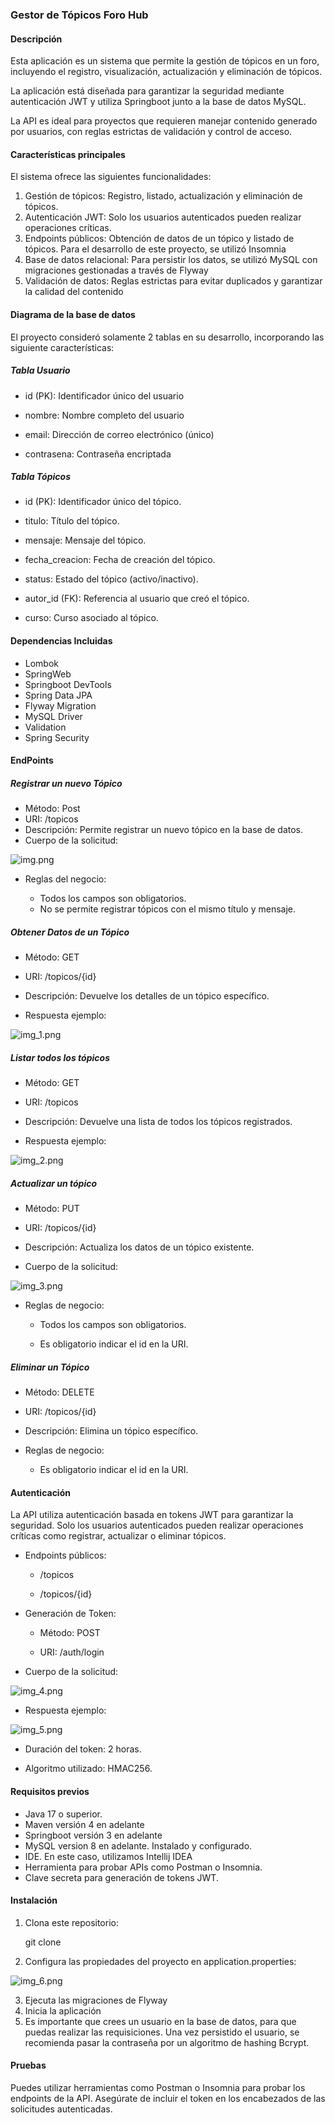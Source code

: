 ### Gestor de Tópicos Foro Hub

#### Descripción

Esta aplicación es un sistema que permite la gestión de tópicos en un foro, incluyendo el registro, visualización, actualización y eliminación de tópicos.

La aplicación está diseñada para garantizar la seguridad mediante autenticación JWT y utiliza Springboot junto a la base de datos MySQL. 

La API es ideal para proyectos que requieren manejar contenido generado por usuarios, con reglas estrictas de validación y control de acceso. 


#### Características principales

El sistema ofrece las siguientes funcionalidades: 

1. Gestión de tópicos: Registro, listado, actualización y eliminación de tópicos.
2. Autenticación JWT: Solo los usuarios autenticados pueden realizar operaciones críticas.
3. Endpoints públicos: Obtención de datos de un tópico y listado de tópicos. Para el desarrollo de este proyecto, se utilizó Insomnia
4. Base de datos relacional: Para persistir los datos, se utilizó MySQL con migraciones gestionadas a través de Flyway
5. Validación de datos: Reglas estrictas para evitar duplicados y garantizar la calidad del contenido

#### Diagrama de la base de datos

El proyecto consideró solamente 2 tablas en su desarrollo, incorporando las siguiente características: 

##### Tabla Usuario

- id (PK): Identificador único del usuario

- nombre: Nombre completo del usuario

- email: Dirección de correo electrónico (único)

- contrasena: Contraseña encriptada

##### Tabla Tópicos

- id (PK): Identificador único del tópico.

- titulo: Título del tópico.

- mensaje: Mensaje del tópico.

- fecha_creacion: Fecha de creación del tópico.

- status: Estado del tópico (activo/inactivo).

- autor_id (FK): Referencia al usuario que creó el tópico.

- curso: Curso asociado al tópico.

#### Dependencias Incluidas
- Lombok
- SpringWeb
- Springboot DevTools
- Spring Data JPA
- Flyway Migration
- MySQL Driver
- Validation
- Spring Security

#### EndPoints

##### Registrar un nuevo Tópico
- Método: Post 
- URI: /topicos
- Descripción: Permite registrar un nuevo tópico en la base de datos.
- Cuerpo de la solicitud:

![img.png](img/img.png)

- Reglas del negocio:

  - Todos los campos son obligatorios.
  - No se permite registrar tópicos con el mismo título y mensaje.


##### Obtener Datos de un Tópico

- Método: GET

- URI: /topicos/{id}

- Descripción: Devuelve los detalles de un tópico específico.

- Respuesta ejemplo:

![img_1.png](img/img_1.png)

##### Listar todos los tópicos
- Método: GET

- URI: /topicos

- Descripción: Devuelve una lista de todos los tópicos registrados.

- Respuesta ejemplo:

![img_2.png](img/img_2.png)

##### Actualizar un tópico
- Método: PUT

- URI: /topicos/{id}

- Descripción: Actualiza los datos de un tópico existente.

- Cuerpo de la solicitud:

![img_3.png](img/img_3.png)

- Reglas de negocio:

  - Todos los campos son obligatorios.

  - Es obligatorio indicar el id en la URI.

##### Eliminar un Tópico

- Método: DELETE

- URI: /topicos/{id}

- Descripción: Elimina un tópico específico.

- Reglas de negocio:

  - Es obligatorio indicar el id en la URI.

#### Autenticación
La API utiliza autenticación basada en tokens JWT para garantizar la seguridad. Solo los usuarios autenticados pueden realizar operaciones críticas como registrar, actualizar o eliminar tópicos.

- Endpoints públicos:

  - /topicos

  - /topicos/{id}
  

- Generación de Token:

  - Método: POST

  - URI: /auth/login


- Cuerpo de la solicitud:

![img_4.png](img/img_4.png)



- Respuesta ejemplo:

![img_5.png](img/img_5.png)

- Duración del token: 2 horas.

- Algoritmo utilizado: HMAC256.


#### Requisitos previos

- Java 17 o superior.
- Maven versión 4 en adelante
- Springboot versión 3 en adelante
- MySQL version 8 en adelante. Instalado y configurado.
- IDE. En este caso, utilizamos Intellij IDEA
- Herramienta para probar APIs como Postman o Insomnia.
- Clave secreta para generación de tokens JWT.


#### Instalación
1. Clona este repositorio:

   git clone <Challenge3ForoHub>
2. Configura las propiedades del proyecto en application.properties:

![img_6.png](img/img_6.png)

3. Ejecuta las migraciones de Flyway
4. Inicia la aplicación
5. Es importante que crees un usuario en la base de datos, para que puedas realizar las requisiciones. Una vez persistido el usuario, se recomienda pasar la contraseña por un algoritmo de hashing Bcrypt.


#### Pruebas

Puedes utilizar herramientas como Postman o Insomnia para probar los endpoints de la API. Asegúrate de incluir el token en los encabezados de las solicitudes autenticadas. 
